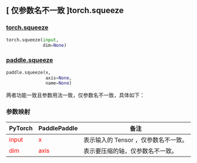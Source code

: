 ## [ 仅参数名不一致 ]torch.squeeze
### [torch.squeeze](https://pytorch.org/docs/stable/generated/torch.squeeze.html?highlight=squeeze#torch.squeeze)

```python
torch.squeeze(input,
              dim=None)
```

### [paddle.squeeze](https://www.paddlepaddle.org.cn/documentation/docs/zh/develop/api/paddle/squeeze_cn.html#squeeze)

```python
paddle.squeeze(x,
               axis=None,
               name=None)
```

两者功能一致且参数用法一致，仅参数名不一致，具体如下：
### 参数映射

| PyTorch       | PaddlePaddle | 备注                                                   |
| ------------- | ------------ | ------------------------------------------------------ |
| <font color='red'> input </font> | <font color='red'> x </font> | 表示输入的 Tensor ，仅参数名不一致。  |
| <font color='red'> dim </font> | <font color='red'> axis </font> | 表示要压缩的轴，仅参数名不一致。  |
